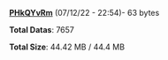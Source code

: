 [**PHkQYvRm**](/data/PHkQYvRm.txt) (07/12/22 - 22:54)- 63 bytes

**Total Datas**: 7657

**Total Size**: 44.42 MB / 44.4 MB